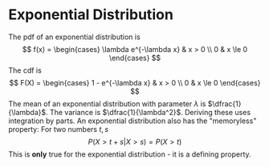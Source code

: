 
# Exponential Distribution
The pdf of an exponential distribution is
$$
f(x) = \begin{cases}
\lambda e^{-\lambda x} & x > 0 \\ 
0 & x \le 0
\end{cases}
$$
The cdf is
$$
F(X) = \begin{cases}
1 - e^{-\lambda x} & x > 0 \\
0 & x \le 0
\end{cases}
$$
The mean of an exponential distribution with parameter $\lambda$ is $\dfrac{1}{\lambda}$. The variance is $\dfrac{1}{\lambda^2}$.  Deriving these uses integration by parts. An exponential distribution also has the "memoryless" property:
For two numbers $t, s$
$$
P(X > t + s |X > s) = P(X > t)
$$
This is **only** true for the exponential distribution - it is a defining property.